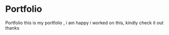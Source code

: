 # Portfolio
Portfolio
this is my portfolio , i am happy i worked on this, kindly check it out 
thanks  


